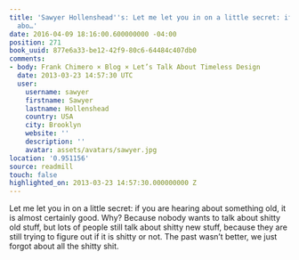 ```yaml
---
title: 'Sawyer Hollenshead''s: Let me let you in on a little secret: if you are hearing
  abo…'
date: 2016-04-09 18:16:00.600000000 -04:00
position: 271
book_uuid: 877e6a33-be12-42f9-80c6-64484c407db0
comments:
- body: Frank Chimero × Blog × Let’s Talk About Timeless Design
  date: 2013-03-23 14:57:30 UTC
  user:
    username: sawyer
    firstname: Sawyer
    lastname: Hollenshead
    country: USA
    city: Brooklyn
    website: ''
    description: ''
    avatar: assets/avatars/sawyer.jpg
location: '0.951156'
source: readmill
touch: false
highlighted_on: 2013-03-23 14:57:30.000000000 Z
---
```


Let me let you in on a little secret: if you are hearing about something old, it is almost certainly good. Why? Because nobody wants to talk about shitty old stuff, but lots of people still talk about shitty new stuff, because they are still trying to figure out if it is shitty or not. The past wasn’t better, we just forgot about all the shitty shit.